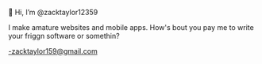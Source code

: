 👋 Hi, I’m @zacktaylor12359

I make amature websites and mobile apps.
How's bout you pay me to write your friggn software or somethin?

-zacktaylor159@gmail.com
<!---
zacktaylor12359/zacktaylor12359 is a ✨ special ✨ repository because its `README.md` (this file) appears on your GitHub profile.
You can click the Preview link to take a look at your changes.
--->
